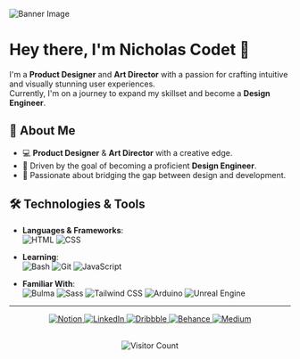 <!--Banner-->
![Banner Image](https://via.placeholder.com/1200x300.png?text=Welcome+to+My+GitHub+Profile) <!-- Replace with your custom image link -->

<!---Title--> 

# Hey there, I'm Nicholas Codet 👋
I'm a **Product Designer** and **Art Director** with a passion for crafting intuitive and visually stunning user experiences. 
<br/>
Currently, I'm on a journey to expand my skillset and become a **Design Engineer**.

## 🌟 About Me

- 💻 **Product Designer** & **Art Director** with a creative edge.
- 🎨 Driven by the goal of becoming a proficient **Design Engineer**.
- 🚀 Passionate about bridging the gap between design and development.

## 🛠️ Technologies & Tools

- **Languages & Frameworks**:  
  ![HTML](https://img.shields.io/badge/HTML-E34F26?style=flat-square&logo=html5&logoColor=white)
  ![CSS](https://img.shields.io/badge/CSS-1572B6?style=flat-square&logo=css3&logoColor=white)

- **Learning**:  
  ![Bash](https://img.shields.io/badge/Bash-4EAA25?style=flat-square&logo=gnu-bash&logoColor=white)
  ![Git](https://img.shields.io/badge/Git-F05032?style=flat-square&logo=git&logoColor=white)
  ![JavaScript](https://img.shields.io/badge/JavaScript-F7DF1E?style=flat-square&logo=javascript&logoColor=black)

- **Familiar With**:  
  ![Bulma](https://img.shields.io/badge/Bulma-00D1B2?style=flat-square&logo=bulma&logoColor=white)
  ![Sass](https://img.shields.io/badge/Sass-CC6699?style=flat-square&logo=sass&logoColor=white)
  ![Tailwind CSS](https://img.shields.io/badge/Tailwind%20CSS-38B2AC?style=flat-square&logo=tailwind-css&logoColor=white)
  ![Arduino](https://img.shields.io/badge/Arduino-00979D?style=flat-square&logo=arduino&logoColor=white)
  ![Unreal Engine](https://img.shields.io/badge/Unreal%20Engine-313131?style=flat-square&logo=unreal-engine&logoColor=white)

***

<div align="center">
  <a href="https://www.notion.so/" target="_blank">
    <img src="https://img.shields.io/badge/Notion-FFFFFF?style=for-the-badge&logo=notion&logoColor=black&borderColor=white&borderRadius=4" alt="Notion">
  </a>
  <a href="https://www.linkedin.com/" target="_blank">
    <img src="https://img.shields.io/badge/LinkedIn-FFFFFF?style=for-the-badge&logo=linkedin&logoColor=0077B5&borderColor=white&borderRadius=4" alt="LinkedIn">
  </a>
  <a href="https://dribbble.com/" target="_blank">
    <img src="https://img.shields.io/badge/Dribbble-FFFFFF?style=for-the-badge&logo=dribbble&logoColor=EA4C89&borderColor=white&borderRadius=4" alt="Dribbble">
  </a>
  <a href="https://www.behance.net/" target="_blank">
    <img src="https://img.shields.io/badge/Behance-FFFFFF?style=for-the-badge&logo=behance&logoColor=1769FF&borderColor=white&borderRadius=4" alt="Behance">
  </a>
  <a href="https://medium.com/" target="_blank">
    <img src="https://img.shields.io/badge/Medium-FFFFFF?style=for-the-badge&logo=medium&logoColor=black&borderColor=white&borderRadius=4" alt="Medium">
  </a>
</div>

<br/>

<div align="center">   
  
  ![Visitor Count](https://komarev.com/ghpvc/?username=nicholascodet&color=blue)
</div>



<!---
NicholasCodet/NicholasCodet is a ✨ special ✨ repository because its `README.md` (this file) appears on your GitHub profile.
You can click the Preview link to take a look at your changes.
--->
